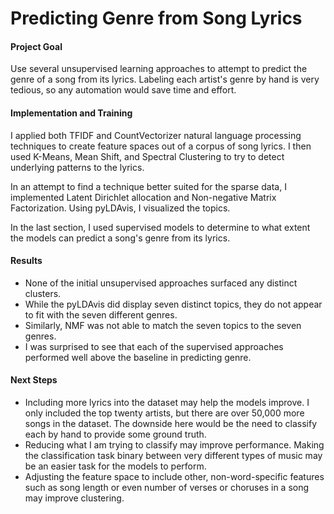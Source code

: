 # Predicting Genre from Song Lyrics

#### Project Goal

Use several unsupervised learning approaches to attempt to predict the genre of a song from its lyrics. Labeling each artist's genre by hand is very tedious, so any automation would save time and effort.

#### Implementation and Training

I applied both TFIDF and CountVectorizer natural language processing techniques to create feature spaces out of a corpus of song lyrics. I then used K-Means, Mean Shift, and Spectral Clustering to try to detect underlying patterns to the lyrics.

In an attempt to find a technique better suited for the sparse data, I implemented Latent Dirichlet allocation and Non-negative Matrix Factorization. Using pyLDAvis, I visualized the topics.

In the last section, I used supervised models to determine to what extent the models can predict a song's genre from its lyrics.

#### Results

- None of the initial unsupervised approaches surfaced any distinct clusters.
- While the pyLDAvis did display seven distinct topics, they do not appear to fit with the seven different genres.
- Similarly, NMF was not able to match the seven topics to the seven genres.
- I was surprised to see that each of the supervised approaches performed well above the baseline in predicting genre.

#### Next Steps

- Including more lyrics into the dataset may help the models improve. I only included the top twenty artists, but there are over 50,000 more songs in the dataset. The downside here would be the need to classify each by hand to provide some ground truth.
- Reducing what I am trying to classify may improve performance. Making the classification task binary between very different types of music may be an easier task for the models to perform.
- Adjusting the feature space to include other, non-word-specific features such as song length or even number of verses or choruses in a song may improve clustering.
